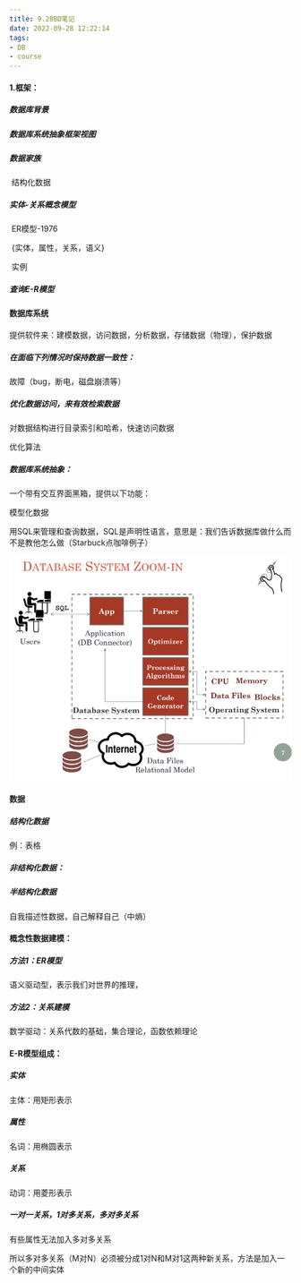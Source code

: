 ```yaml
---
title: 9.28BD笔记
date: 2022-09-28 12:22:14
tags:
- DB
- course
---
```


#### 1.框架：

##### 数据库背景

##### 数据库系统抽象框架视图

##### 数据家族

​	结构化数据

##### 实体-关系概念模型

​	ER模型-1976

​	{实体，属性，关系，语义}

​	实例

##### 查询E-R模型

#### 数据库系统

提供软件来：建模数据，访问数据，分析数据，存储数据（物理），保护数据

##### 在面临下列情况时保持数据一致性：

故障（bug，断电，磁盘崩溃等）

##### 优化数据访问，来有效检索数据

对数据结构进行目录索引和哈希，快速访问数据

优化算法

##### 数据库系统抽象：

一个带有交互界面黑箱，提供以下功能：

模型化数据

用SQL来管理和查询数据，SQL是声明性语言，意思是：我们告诉数据库做什么而不是教他怎么做（Starbuck点咖啡例子）

![image-20220928132930336](9-28BD笔记/image-20220928132930336.png)

#### 数据

##### 结构化数据

例：表格

##### 非结构化数据：

##### 半结构化数据

自我描述性数据，自己解释自己（中熵）

#### 概念性数据建模：

##### 方法1：ER模型

语义驱动型，表示我们对世界的推理，

##### 方法2：关系建模

数学驱动：关系代数的基础，集合理论，函数依赖理论

#### E-R模型组成：

##### 实体

主体：用矩形表示

##### 属性

名词：用椭圆表示

##### 关系

动词：用菱形表示

##### 一对一关系，1对多关系，多对多关系

有些属性无法加入多对多关系

所以多对多关系（M对N）必须被分成1对N和M对1这两种新关系，方法是加入一个新的中间实体
